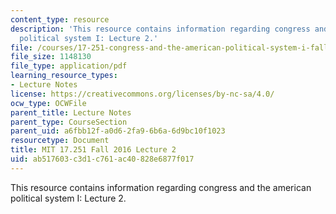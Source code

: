 ```yaml
---
content_type: resource
description: 'This resource contains information regarding congress and the american
  political system I: Lecture 2.'
file: /courses/17-251-congress-and-the-american-political-system-i-fall-2016/ab517603c3d1c761ac40828e6877f017_MIT17_251F16_Lec2.pdf
file_size: 1148130
file_type: application/pdf
learning_resource_types:
- Lecture Notes
license: https://creativecommons.org/licenses/by-nc-sa/4.0/
ocw_type: OCWFile
parent_title: Lecture Notes
parent_type: CourseSection
parent_uid: a6fbb12f-a0d6-2fa9-6b6a-6d9bc10f1023
resourcetype: Document
title: MIT 17.251 Fall 2016 Lecture 2
uid: ab517603-c3d1-c761-ac40-828e6877f017
---
```

This resource contains information regarding congress and the american political system I: Lecture 2.